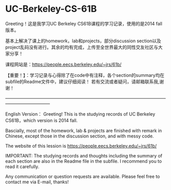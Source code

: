 # UC-Berkeley-CS-61B

Greeting！这是我学习UC Berkeley CS61B课程的学习记录，使用的是2014 fall版本。

基本上解决了课上的homework，lab和projects，部分discussion section以及project乱码没有进行。其余的均有完成，上传至全世界最大的同性交友社区与大家分享！

课程网站是：https://people.eecs.berkeley.edu/~jrs/61b/

【重要！】：学习记录与心得除了在code中有注释，各个section的summary均在subfile的Readme文件中，建议仔细阅读！
若有交流或者疑问，请邮箱联系我,谢谢！

——————————————————————————————————————————————

English Version：
Greeting! This is the studying records of UC Berkeley CS61B，which version is 2014 fall.

Bascially, most of the homework, lab & projects are finished with remark in Chinese, except those in the discussion section, and with messy code.

The website of this lession is https://people.eecs.berkeley.edu/~jrs/61b/

IMPORTANT: The studying records and thoughts including the summary of each section are also in the Readme file in the subfile. I recommend you to read it carefully.

Any communication or question requests are available. Please feel free to contact me via E-mail, thanks!
